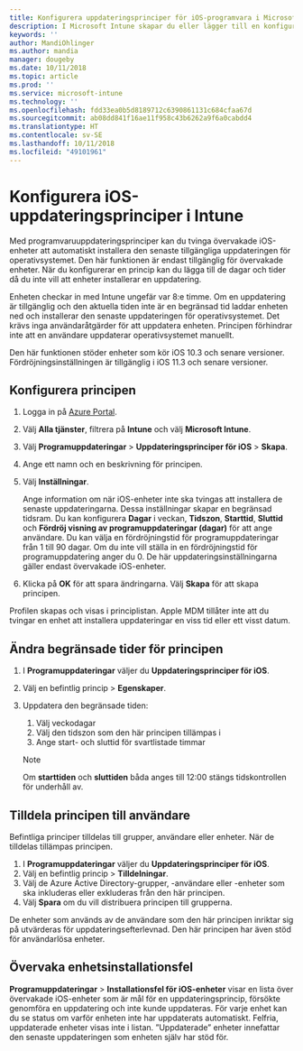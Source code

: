 ```yaml
---
title: Konfigurera uppdateringsprinciper för iOS-programvara i Microsoft Intune – Azure | Microsoft Docs
description: I Microsoft Intune skapar du eller lägger till en konfigurationsprincip för att begränsa när programvaruuppdateringar installeras automatiskt på iOS-enheter som hanteras eller övervakas av Intune. Du kan välja datum och tid när uppdateringar inte installeras. Du kan även tilldela den här principen till grupper, användare eller enheter samt söka efter eventuella installationsfel.
keywords: ''
author: MandiOhlinger
ms.author: mandia
manager: dougeby
ms.date: 10/11/2018
ms.topic: article
ms.prod: ''
ms.service: microsoft-intune
ms.technology: ''
ms.openlocfilehash: fdd33ea0b5d8189712c6390861131c684cfaa67d
ms.sourcegitcommit: ab08dd841f16ae11f958c43b6262a9f6a0cabdd4
ms.translationtype: HT
ms.contentlocale: sv-SE
ms.lasthandoff: 10/11/2018
ms.locfileid: "49101961"
---
```

# <a name="configure-ios-update-policies-in-intune"></a>Konfigurera iOS-uppdateringsprinciper i Intune

Med programvaruuppdateringsprinciper kan du tvinga övervakade iOS-enheter att automatiskt installera den senaste tillgängliga uppdateringen för operativsystemet. Den här funktionen är endast tillgänglig för övervakade enheter. När du konfigurerar en princip kan du lägga till de dagar och tider då du inte vill att enheter installerar en uppdatering. 

Enheten checkar in med Intune ungefär var 8:e timme. Om en uppdatering är tillgänglig och den aktuella tiden inte är en begränsad tid laddar enheten ned och installerar den senaste uppdateringen för operativsystemet. Det krävs inga användaråtgärder för att uppdatera enheten. Principen förhindrar inte att en användare uppdaterar operativsystemet manuellt.

Den här funktionen stöder enheter som kör iOS 10.3 och senare versioner. Fördröjningsinställningen är tillgänglig i iOS 11.3 och senare versioner.

## <a name="configure-the-policy"></a>Konfigurera principen
1. Logga in på [Azure Portal](https://portal.azure.com).
2. Välj **Alla tjänster**, filtrera på **Intune** och välj **Microsoft Intune**.
3. Välj **Programuppdateringar** > **Uppdateringsprinciper för iOS** > **Skapa**.
4. Ange ett namn och en beskrivning för principen.
5. Välj **Inställningar**. 

    Ange information om när iOS-enheter inte ska tvingas att installera de senaste uppdateringarna. Dessa inställningar skapar en begränsad tidsram. Du kan konfigurera **Dagar** i veckan, **Tidszon**, **Starttid**, **Sluttid** och **Fördröj visning av programuppdateringar (dagar)** för att ange användare. Du kan välja en fördröjningstid för programuppdateringar från 1 till 90 dagar. Om du inte vill ställa in en fördröjningstid för programuppdatering anger du 0. De här uppdateringsinställningarna gäller endast övervakade iOS-enheter.

6. Klicka på **OK** för att spara ändringarna. Välj **Skapa** för att skapa principen.

Profilen skapas och visas i principlistan. Apple MDM tillåter inte att du tvingar en enhet att installera uppdateringar en viss tid eller ett visst datum. 

## <a name="change-the-restricted-times-for-the-policy"></a>Ändra begränsade tider för principen

1. I **Programuppdateringar** väljer du **Uppdateringsprinciper för iOS**.
2. Välj en befintlig princip > **Egenskaper**.
3. Uppdatera den begränsade tiden:

    1. Välj veckodagar
    2. Välj den tidszon som den här principen tillämpas i
    3. Ange start- och sluttid för svartlistade timmar

    > [!NOTE]
    > Om **starttiden** och **sluttiden** båda anges till 12:00 stängs tidskontrollen för underhåll av.

## <a name="assign-the-policy-to-users"></a>Tilldela principen till användare

Befintliga principer tilldelas till grupper, användare eller enheter. När de tilldelas tillämpas principen.

1. I **Programuppdateringar** väljer du **Uppdateringsprinciper för iOS**.
2. Välj en befintlig princip > **Tilldelningar**. 
3. Välj de Azure Active Directory-grupper, -användare eller -enheter som ska inkluderas eller exkluderas från den här principen.
4. Välj **Spara** om du vill distribuera principen till grupperna.

De enheter som används av de användare som den här principen inriktar sig på utvärderas för uppdateringsefterlevnad. Den här principen har även stöd för användarlösa enheter.

## <a name="monitor-device-installation-failures"></a>Övervaka enhetsinstallationsfel
<!-- 1352223 -->
**Programuppdateringar** > **Installationsfel för iOS-enheter** visar en lista över övervakade iOS-enheter som är mål för en uppdateringsprincip, försökte genomföra en uppdatering och inte kunde uppdateras. För varje enhet kan du se status om varför enheten inte har uppdaterats automatiskt. Felfria, uppdaterade enheter visas inte i listan. ”Uppdaterade” enheter innefattar den senaste uppdateringen som enheten själv har stöd för.

